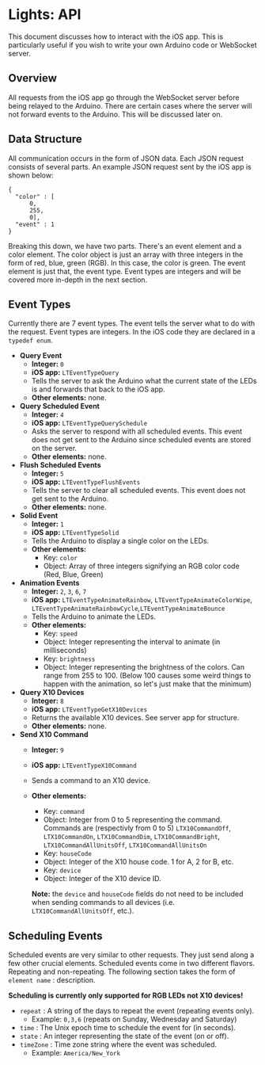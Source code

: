 # Lights: API #

This document discusses how to interact with the iOS app. This is particularly useful if you wish to write your own Arduino code or WebSocket server.

## Overview ##

All requests from the iOS app go through the WebSocket server before being relayed to the Arduino. There are certain cases where the server will not forward events to the Arduino. This will be discussed later on.

## Data Structure ##

All communication occurs in the form of JSON data. Each JSON request consists of several parts. An example JSON request sent by the iOS app is shown below:

	{
	  "color" : [
		  0,
	      255,
	      0],
	  "event" : 1
	}
	
Breaking this down, we have two parts. There's an event element and a color element. The color object is just an array with three integers in the form of red, blue, green (RGB). In this case, the color is green. The event element is just that, the event type. Event types are integers and will be covered more in-depth in the next section.

## Event Types ##

Currently there are 7 event types. The event tells the server what to do with the request. Event types are integers. In the iOS code they are declared in a `typedef enum`.

* **Query Event**
	* **Integer:** `0`
	* **iOS app:** `LTEventTypeQuery`
	* Tells the server to ask the Arduino what the current state of the LEDs is and forwards that back to the iOS app.
	* **Other elements:** none.
* **Query Scheduled Event**
	* **Integer:** `4`
	* **iOS app:** `LTEventTypeQuerySchedule`
	* Asks the server to respond with all scheduled events. This event does not get sent to the Arduino since scheduled events are stored on the server.
	* **Other elements:** none.
* **Flush Scheduled Events**
	* **Integer:** `5`
	* **iOS app:** `LTEventTypeFlushEvents`
	* Tells the server to clear all scheduled events. This event does not get sent to the Arduino.
	* **Other elements:** none.
* **Solid Event**
	* **Integer:** `1`
	* **iOS app:** `LTEventTypeSolid`
	* Tells the Arduino to display a single color on the LEDs.
	* **Other elements:**
		* Key: `color`
		* Object: Array of three integers signifying an RGB color code (Red, Blue, Green)
* **Animation Events**
	* **Integer:** `2`, `3`, `6`, `7`
	* **iOS app:** `LTEventTypeAnimateRainbow`, `LTEventTypeAnimateColorWipe`, `LTEventTypeAnimateRainbowCycle`,`LTEventTypeAnimateBounce`
	* Tells the Arduino to animate the LEDs.
	* **Other elements:**
		* Key: `speed`
		* Object: Integer representing the interval to animate (in milliseconds)
		* Key: `brightness`
		* Object: Integer representing the brightness of the colors. Can range from 255 to 100. (Below 100 causes some weird things to happen with the animation, so let's just make that the minimum)
* **Query X10 Devices**
	* **Integer:** `8`
	* **iOS app:** `LTEventTypeGetX10Devices`
	* Returns the available X10 devices. See server app for structure.
	* **Other elements:** none.
* **Send X10 Command**
	* **Integer:** `9`
	* **iOS app:** `LTEventTypeX10Command`
	* Sends a command to an X10 device.
	* **Other elements:**
		* Key: `command`
		* Object: Integer from 0 to 5 representing the command. Commands are (respectivly from 0 to 5) `LTX10CommandOff`, `LTX10CommandOn`, `LTX10CommandDim`, `LTX10CommandBright`, `LTX10CommandAllUnitsOff`, `LTX10CommandAllUnitsOn`
		* Key: `houseCode`
		* Object: Integer of the X10 house code. 1 for A, 2 for B, etc.
		* Key: `device`
		* Object: Integer of the X10 device ID.
		
		**Note:** the `device` and `houseCode` fields do not need to be included when sending commands to all devices (i.e. `LTX10CommandAllUnitsOff`, etc.).

## Scheduling Events ##

Scheduled events are very similar to other requests. They just send along a few other crucial elements. Scheduled events come in two different flavors. Repeating and non-repeating. The following section takes the form of `element name` : description.

**Scheduling is currently only supported for RGB LEDs not X10 devices!**

* `repeat` : A string of the days to repeat the event (repeating events only).
	* Example: `0,3,6` (repeats on Sunday, Wednesday and Saturday)
* `time` : The Unix epoch time to schedule the event for (in seconds).
* `state` : An integer representing the state of the event (on or off).
* `timeZone` : Time zone string where the event was scheduled.
	* Example: `America/New_York`